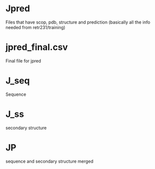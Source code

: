 # Jpred

Files that have scop, pdb, structure and prediction (basically all the info needed from retr231/training)

# jpred_final.csv

Final file for jpred

# J_seq
Sequence

# J_ss
secondary structure

# JP
sequence and secondary structure merged




